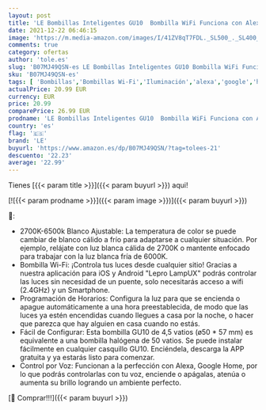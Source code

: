```yaml
---
layout: post
title: 'LE Bombillas Inteligentes GU10  Bombilla WiFi Funciona con Alexa y Google Home  Blanco Cálido a Frío  Regulable  No Requiere Hub Paquete de 2 410lm  4.5W=50W  2700K-6500K  2.4GHz WiFi '
date: 2021-12-22 06:46:15
image: 'https://m.media-amazon.com/images/I/41ZV8qT7FDL._SL500_._SL400_.jpg'
comments: true
category: ofertas
author: 'tole.es'
slug: 'B07MJ49QSN-es LE Bombillas Inteligentes GU10 Bombilla WiFi Funciona con...'
sku: 'B07MJ49QSN-es'
tags: [ 'Bombillas','Bombillas Wi-Fi','Iluminación','alexa','google','home','le', ]
actualPrice: 20.99 EUR
currency: EUR
price: 20.99
comparePrice: 26.99 EUR
prodname: 'LE Bombillas Inteligentes GU10  Bombilla WiFi Funciona con Alexa y Google Home  Blanco Cálido a Frío  Regulable  No Requiere Hub Paquete de 2 410lm  4.5W=50W  2700K-6500K  2.4GHz WiFi '
country: 'es'
flag: '🇪🇸'
brand: 'LE'
buyurl: 'https://www.amazon.es/dp/B07MJ49QSN/?tag=tolees-21'
descuento: '22.23'
average: '22.99'
---
```


Tienes [{{< param title >}}]({{< param buyurl >}}) aqui!

[![{{< param prodname >}}]({{< param image >}})]({{< param buyurl >}})

🔎:

- 2700K-6500k Blanco Ajustable: La temperatura de color se puede cambiar de blanco cálido a frío para adaptarse a cualquier situación. Por ejemplo, relájate con luz blanca cálida de 2700K o mantente enfocado para trabajar con la luz blanca fría de 6000K.
- Bombilla Wi-Fi: ¡Controla tus luces desde cualquier sitio! Gracias a nuestra aplicación para iOS y Android "Lepro LampUX" podrás controlar las luces sin necesidad de un puente, solo necesitarás acceso a wifi (2.4GHz) y un Smartphone.
- Programación de Horarios: Configura la luz para que se encienda o apague automáticamente a una hora preestablecida, de modo que las luces ya estén encendidas cuando llegues a casa por la noche, o hacer que parezca que hay alguien en casa cuando no estás.
- Fácil de Configurar: Esta bombilla GU10 de 4,5 vatios (ø50 * 57 mm) es equivalente a una bombilla halógena de 50 vatios. Se puede instalar fácilmente en cualquier casquillo GU10. Enciéndela, descarga la APP gratuita y ya estarás listo para comenzar.
- Control por Voz: Funcionan a la perfección con Alexa, Google Home, por lo que podrás controlarlas con tu voz, enciende o apágalas, atenúa o aumenta su brillo logrando un ambiente perfecto.

[🛒 Comprar!!!]({{< param buyurl >}})
